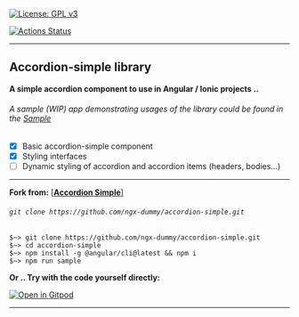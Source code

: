 [![License: GPL v3](https://img.shields.io/badge/License-GPLv3-blue.svg)](../blob/master/LICENSE)

[![Actions Status](https://github.com/ngx-dummy/accordion-simple/workflows/ci/badge.svg)](https://github.com/ngx-dummy/accordion-simple/workflows/ci)


---

## **Accordion-simple** library
**A simple accordion component to use in Angular / Ionic projects ..**
###### A sample (WIP) app demonstrating usages of the library could be found in the   [Sample](https://ngx-dummy.github.io/accordion-simple)

- [x] Basic accordion-simple component
- [x] Styling interfaces
- [ ] Dynamic styling of accordion and accordion items (headers, bodies...)

---

**Fork from:**
[  [**Accordion Simple**]  ](https://github.com/ngx-dummy/accordion-simple)
###### `git clone https://github.com/ngx-dummy/accordion-simple.git`

```shell
$~> git clone https://github.com/ngx-dummy/accordion-simple.git
$~> cd accordion-simple
$~> npm install -g @angular/cli@latest && npm i
$~> npm run sample
```



**Or .. Try with the code yourself directly:**

[![Open in Gitpod](https://gitpod.io/button/open-in-gitpod.svg)](https://gitpod.io/#https://github.com/vovansuper/accordion-simple)


---
